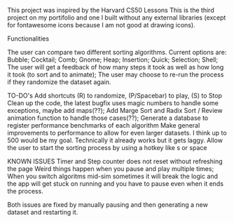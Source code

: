 This project was inspired by the Harvard CS50 Lessons This is the third project on my portifolio and one I built without any external libraries (except for fontawesome icons because I am not good at drawing icons).

Functionalities

The user can compare two different sorting algorithms. Current options are:
Bubble; Cocktail; Comb; Gnome; Heap; Insertion; Quick; Selection; Shell;
The user will get a feedback of how many steps it took as well as how long it took (to sort and to animate);
The user may choose to re-run the process if they randomize the dataset again.

TO-DO's
Add shortcuts (R) to randomize, (P/Spacebar) to play, (S) to Stop 
Clean up the code, the latest bugfix uses magic numbers to handle some exceptions, maybe add maps(??);
Add Marge Sort and Radix Sort / Review animation function to handle those cases(??);
Generate a database to register performance benchmarks of each algorithm
Make general improvements to performance to allow for even larger datasets. I think up to 500 would be my goal. Technically it already works but it gets laggy.
Allow the user to start the sorting process by using a hotkey like s or space

KNOWN ISSUES
Timer and Step counter does not reset without refreshing the page
Weird things happen when you pause and play multiple times;
When you switch algoritms  mid-sim sometimes it will break the logic and the app will get stuck on running and you have to pause even when it ends the process.

Both issues are fixed by manually pausing and then generating a new dataset and restarting it.
